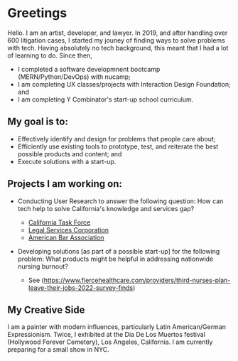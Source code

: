 # Greetings

Hello. I am an artist, developer, and lawyer. In 2019, and after handling over 600 litigation cases, I started my jouney of finding ways to solve problems with tech.  Having absolutely no tech background, this meant that I had a lot of learning to do.  Since then, 

 - I completed a software developmnent bootcamp (MERN/Python/DevOps) with nucamp; 
 - I am completing UX classes/projects with Interaction Design Foundation; and 
 - I am completing Y Combinator's start-up school curriculum.   

## My goal is to: 

- Effectively identify and design for problems that people care about; 
- Efficiently use existing tools to prototype, test, and reiterate the best possible products and content; and 
- Execute solutions with a start-up.   

## Projects I am working on: 

- Conducting User Research to answer the following question:  How can tech help to solve California's knowledge and services gap?  
     - [California Task Force](https://www.calbar.ca.gov/Portals/0/documents/factSheets/Closing-the-Justice-Gap-Working-Group-Fact-Sheet.pdf) 
     - [Legal Services Corporation](https://www.lsc.gov/our-impact/publications/other-publications-and-reports/justice-gap-report)
     - [American Bar Association](https://www.americanbar.org/groups/law_practice/publications/law_practice_magazine/2021/ja21/siegel/)
     
- Developing solutions [as part of a possible start-up] for the following problem:  What products might be helpful in addressing nationwide nursing burnout?   
     - See (https://www.fiercehealthcare.com/providers/third-nurses-plan-leave-their-jobs-2022-survey-finds)

## My Creative Side    

I am a painter with modern influences, particularly Latin American/German Expressionism.  Twice, I exhibited at the Dia De Los Muertos festival (Hollywood Forever Cemetery), Los Angeles, California.  I am currently preparing for a small show in NYC.   

<!---
cyberlawcodes/cyberlawcodes is a ✨ special ✨ repository because its `README.md` (this file) appears on your GitHub profile.
You can click the Preview link to take a look at your changes.
--->
